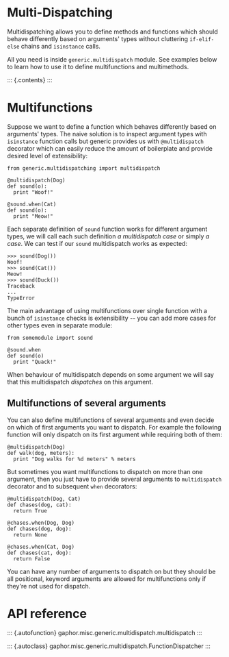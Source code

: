 # Multi-Dispatching

Multidispatching allows you to define methods and functions which should
behave differently based on arguments\' types without cluttering
`if-elif-else` chains and `isinstance` calls.

All you need is inside `generic.multidispatch` module. See examples
below to learn how to use it to define multifunctions and multimethods.

::: {.contents}
:::

Multifunctions
==============

Suppose we want to define a function which behaves differently based on
arguments\' types. The naive solution is to inspect argument types with
`isinstance` function calls but generic provides us with
`@multidispatch` decorator which can easily reduce the amount of
boilerplate and provide desired level of extensibility:

    from generic.multidispatching import multidispatch

    @multidispatch(Dog)
    def sound(o):
      print "Woof!"

    @sound.when(Cat)
    def sound(o):
      print "Meow!"

Each separate definition of `sound` function works for different
argument types, we will call each such definition *a multidispatch case*
or simply *a case*. We can test if our `sound` multidispatch works as
expected:

    >>> sound(Dog())
    Woof!
    >>> sound(Cat())
    Meow!
    >>> sound(Duck())
    Traceback
    ...
    TypeError

The main advantage of using multifunctions over single function with a
bunch of `isinstance` checks is extensibility \-- you can add more cases
for other types even in separate module:

    from somemodule import sound

    @sound.when
    def sound(o)
      print "Quack!"

When behaviour of multidispatch depends on some argument we will say
that this multidispatch *dispatches* on this argument.

Multifunctions of several arguments
-----------------------------------

You can also define multifunctions of several arguments and even decide
on which of first arguments you want to dispatch. For example the
following function will only dispatch on its first argument while
requiring both of them:

    @multidispatch(Dog)
    def walk(dog, meters):
      print "Dog walks for %d meters" % meters

But sometimes you want multifunctions to dispatch on more than one
argument, then you just have to provide several arguments to
`multidispatch` decorator and to subsequent `when` decorators:

    @multidispatch(Dog, Cat)
    def chases(dog, cat):
      return True

    @chases.when(Dog, Dog)
    def chases(dog, dog):
      return None

    @chases.when(Cat, Dog)
    def chases(cat, dog):
      return False

You can have any number of arguments to dispatch on but they should be
all positional, keyword arguments are allowed for multifunctions only if
they\'re not used for dispatch.

API reference
=============

::: {.autofunction}
gaphor.misc.generic.multidispatch.multidispatch
:::

::: {.autoclass}
gaphor.misc.generic.multidispatch.FunctionDispatcher
:::
